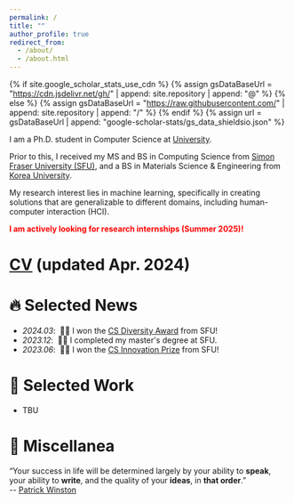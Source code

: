 ```yaml
---
permalink: /
title: ""
author_profile: true
redirect_from: 
  - /about/
  - /about.html
---
```


{% if site.google_scholar_stats_use_cdn %}
{% assign gsDataBaseUrl = "https://cdn.jsdelivr.net/gh/" | append: site.repository | append: "@" %}
{% else %}
{% assign gsDataBaseUrl = "https://raw.githubusercontent.com/" | append: site.repository | append: "/" %}
{% endif %}
{% assign url = gsDataBaseUrl | append: "google-scholar-stats/gs_data_shieldsio.json" %}

<span class='anchor' id='about-me'></span>

I am a Ph.D. student in Computer Science at [University]().

Prior to this, I received my MS and BS in Computing Science from [Simon Fraser University (SFU)](https://www.sfu.ca/), and a BS in Materials Science & Engineering from [Korea University](https://www.korea.edu/mbshome/mbs/en/index.do).

My research interest lies in machine learning, specifically in creating solutions that are generalizable to different domains, including human-computer interaction (HCI).

<span style="color:red"> **I am actively looking for research internships (Summer 2025)!** </span>

# [CV]() (updated Apr. 2024)

# 🔥 Selected News
- *2024.03*: &nbsp;🎉🎉 I won the [CS Diversity Award](https://www.sfu.ca/computing/diversity-in-computing-science/activities/cs-diversity-project-presentations-2024.html) from SFU!
- *2023.12*: &nbsp;🎉🎉 I completed my master's degree at SFU.
- *2023.06*: &nbsp;🎉🎉 I won the [CS Innovation Prize](https://www.sfu.ca/computing/current-students/graduate-students/academic-programs/professional-master-of-science-in-computer-science/project-showcase/is-seeing-still-not-necessarily-believing-.html) from SFU!

# 📝 Selected Work
- TBU

# 🎋 Miscellanea
“Your success in life will be determined largely by your ability to <b>speak</b>, your ability to <b>write</b>, and the quality of your <b>ideas</b>, in <b>that order</b>.”<br>-- [Patrick Winston](https://www.youtube.com/watch?v=Unzc731iCUY)

